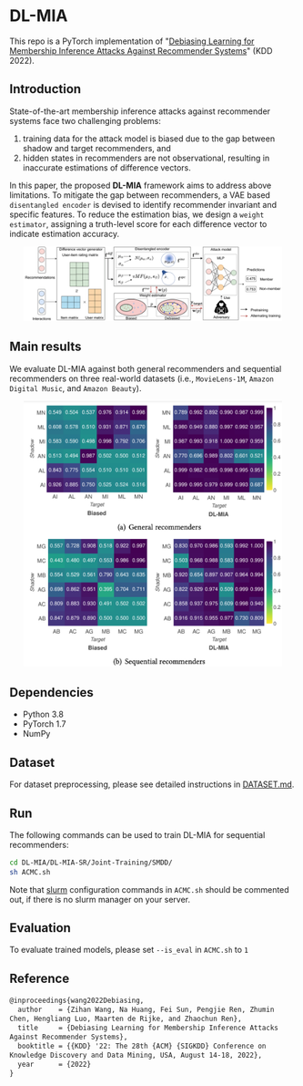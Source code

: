 # DL-MIA
This repo is a PyTorch implementation of "[Debiasing Learning for Membership Inference Attacks Against Recommender Systems](https://arxiv.org/pdf/2206.12401.pdf)" (KDD 2022).

## Introduction
State-of-the-art membership inference attacks against recommender systems face two challenging problems: 
1. training data for the attack model is biased due to the gap between shadow and target recommenders, and 
2. hidden states in recommenders are not observational, resulting in inaccurate estimations of difference vectors.

In this paper, the proposed **DL-MIA** framework aims to address above limitations. To mitigate the gap between recommenders, a VAE based `disentangled encoder` is devised to identify recommender invariant and specific features. To reduce the estimation bias, we design a `weight estimator`, assigning a truth-level score for each difference vector to indicate estimation accuracy. 

<div align=center>
<img src="figures/framework.png" width="90%" height="90%">
</div>

## Main results
We evaluate DL-MIA against both general recommenders and sequential recommenders on three real-world datasets (i.e., `MovieLens-1M`, `Amazon Digital Music`, and `Amazon Beauty`). 

<div align=center>
<img src="figures/heatmap.png" width="90%" height="90%">
</div>


## Dependencies

- Python 3.8
- PyTorch 1.7
- NumPy

## Dataset

For dataset preprocessing, please see detailed instructions in [DATASET.md](DATASET.md).

## Run
The following commands can be used to train DL-MIA for sequential recommenders:
```bash
cd DL-MIA/DL-MIA-SR/Joint-Training/SMDD/
sh ACMC.sh
```
Note that [slurm](https://slurm.schedmd.com/documentation.html) configuration commands in ```ACMC.sh``` should be commented out, if there is no slurm manager on your server.

## Evaluation

To evaluate trained models, please set ```--is_eval``` in ```ACMC.sh``` to ```1```


## Reference

```
@inproceedings{wang2022Debiasing,
  author    = {Zihan Wang, Na Huang, Fei Sun, Pengjie Ren, Zhumin Chen, Hengliang Luo, Maarten de Rijke, and Zhaochun Ren},
  title     = {Debiasing Learning for Membership Inference Attacks Against Recommender Systems},
  booktitle = {{KDD} '22: The 28th {ACM} {SIGKDD} Conference on Knowledge Discovery and Data Mining, USA, August 14-18, 2022},
  year      = {2022}
}
```
